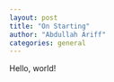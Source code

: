```yaml
---
layout: post
title: "On Starting"
author: "Abdullah Ariff"
categories: general
---
```


Hello, world!